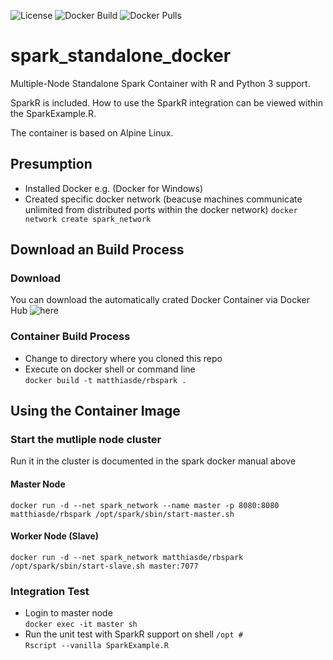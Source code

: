 ![License](https://img.shields.io/github/license/MatthiasDE/spark_standalone_docker.svg)
![Docker Build](https://img.shields.io/docker/cloud/build/matthiasde/rbspark.svg)
![Docker Pulls](https://img.shields.io/docker/pulls/matthiasde/rbspark.svg)

# spark_standalone_docker
Multiple-Node Standalone Spark Container with R and Python 3 support.

SparkR is included. How to use the SparkR integration can be viewed within the SparkExample.R.

The container is based on Alpine Linux.

## Presumption
* Installed Docker e.g. (Docker for Windows)
* Created specific docker network (beacuse machines communicate unlimited from distributed ports within the docker network)
```docker network create spark_network```

## Download an Build Process
### Download
You can download the automatically crated Docker Container via Docker Hub ![here](https://hub.docker.com/r/matthiasde/rbspark)

### Container Build Process
* Change to  directory where you cloned this repo
* Execute on docker shell or command line  
```docker build -t matthiasde/rbspark .```

## Using the Container Image
### Start the mutliple node cluster
Run it in the cluster is documented in the spark docker manual above

#### Master Node
```
docker run -d --net spark_network --name master -p 8080:8080 matthiasde/rbspark /opt/spark/sbin/start-master.sh
```

#### Worker Node (Slave)
```
docker run -d --net spark_network matthiasde/rbspark /opt/spark/sbin/start-slave.sh master:7077
```

### Integration Test
* Login to master node  
```docker exec -it master sh```
* Run the unit test with SparkR support on shell ```/opt #```  
```Rscript --vanilla SparkExample.R```
